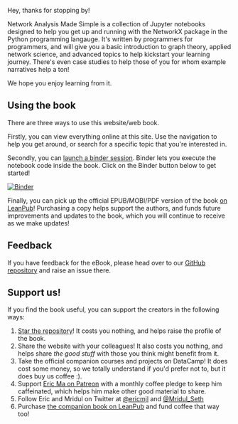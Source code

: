 Hey, thanks for stopping by!

Network Analysis Made Simple is a collection of Jupyter notebooks
designed to help you get up and running with the NetworkX package
in the Python programming langauge.
It's written by programmers for programmers,
and will give you a basic introduction to
graph theory, applied network science,
and advanced topics to help kickstart your learning journey.
There's even case studies to help those of you
for whom example narratives help a ton!

We hope you enjoy learning from it.

## Using the book

There are three ways to use this website/web book.

Firstly, you can view everything online at this site.
Use the navigation to help you get around,
or search for a specific topic that you're interested in.

Secondly, you can [launch a binder session][binder].
Binder lets you execute the notebook code inside the book.
Click on the Binder button below to get started!

[![Binder](https://mybinder.org/badge.svg)][binder]

Finally, you can pick up the official EPUB/MOBI/PDF version of the book
[on LeanPub][leanpub]!
Purchasing a copy helps support the authors,
and funds future improvements and updates to the book,
which you will continue to receive as we make updates!

## Feedback

If you have feedback for the eBook,
please head over to our [GitHub repository][repo] and raise an issue there.

## Support us!

If you find the book useful,
you can support the creators in the following ways:

1. [Star the repository][repo]! It costs you nothing,
and helps raise the profile of the book.
1. Share the website with your colleagues! It also costs you nothing,
and helps share _the good stuff_ with those you think might benefit from it.
1. Take the official companion courses and projects on DataCamp!
It does cost some money, so we totally understand if you'd prefer not to, but it does buy us coffee :).
1. Support [Eric Ma on Patreon](https://www.patreon.com/ericmjl) with a monthly coffee pledge
to keep him caffeinated, which helps him make other good material to share.
1. Follow Eric and Mridul on Twitter at [@ericmjl](https://twitter.com/ericmjl) and [@Mridul_Seth](https://twitter.com/Mridul_Seth)
1. Purchase [the companion book on LeanPub][leanpub] and fund coffee that way too!

[binder]: https://mybinder.org/v2/gh/ericmjl/Network-Analysis-Made-Simple/master
[leanpub]: https://leanpub.com/nams
[repo]: https://github.com/ericmjl/Network-Analysis-Made-Simple
